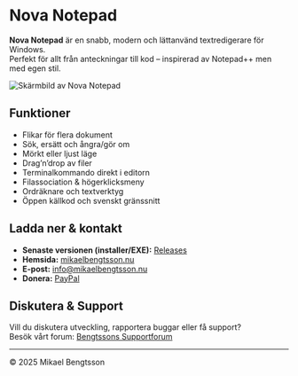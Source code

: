 # Nova Notepad

**Nova Notepad** är en snabb, modern och lättanvänd textredigerare för Windows.  
Perfekt för allt från anteckningar till kod – inspirerad av Notepad++ men med egen stil.

![Skärmbild av Nova Notepad](https://github.com/user-attachments/assets/fc11ff0a-13db-47cd-b741-b8113cbae149)

## Funktioner
- Flikar för flera dokument
- Sök, ersätt och ångra/gör om
- Mörkt eller ljust läge
- Drag’n’drop av filer
- Terminalkommando direkt i editorn
- Filassociation & högerklicksmeny
- Ordräknare och textverktyg
- Öppen källkod och svenskt gränssnitt

## Ladda ner & kontakt
- **Senaste versionen (installer/EXE):** [Releases](https://github.com/mikaelbengtsson/NovaNotepad/releases/latest)
- **Hemsida:** [mikaelbengtsson.nu](https://mikaelbengtsson.nu)
- **E-post:** info@mikaelbengtsson.nu
- **Donera:** [PayPal](https://www.paypal.com/donate/?hosted_button_id=X6NEDM2QLTYG4)

## Diskutera & Support
Vill du diskutera utveckling, rapportera buggar eller få support?  
Besök vårt forum: [Bengtssons Supportforum](https://mikaelbengtsson.nu/forum)

---

© 2025 Mikael Bengtsson




